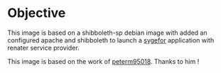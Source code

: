 # Objective

This image is based on a shibboleth-sp debian image with added an configured apache and shibboleth
to launch a [sygefor](https://github.com/sygefor/sygefor) application with renater service provider.

This image is based on the work of [peterm95018](https://github.com/peterm95018/docker-shibboleth). Thanks to him !
